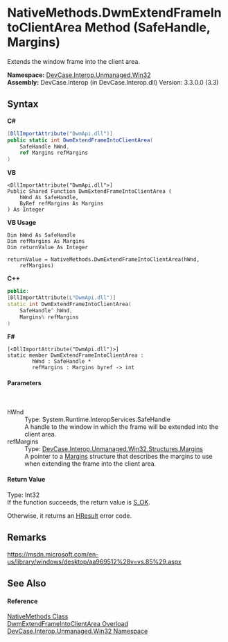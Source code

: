 # NativeMethods.DwmExtendFrameIntoClientArea Method (SafeHandle, Margins)
 

Extends the window frame into the client area.

**Namespace:**&nbsp;<a href="N_DevCase_Interop_Unmanaged_Win32">DevCase.Interop.Unmanaged.Win32</a><br />**Assembly:**&nbsp;DevCase.Interop (in DevCase.Interop.dll) Version: 3.3.0.0 (3.3)

## Syntax

**C#**<br />
``` C#
[DllImportAttribute("DwmApi.dll")]
public static int DwmExtendFrameIntoClientArea(
	SafeHandle hWnd,
	ref Margins refMargins
)
```

**VB**<br />
``` VB
<DllImportAttribute("DwmApi.dll">]
Public Shared Function DwmExtendFrameIntoClientArea ( 
	hWnd As SafeHandle,
	ByRef refMargins As Margins
) As Integer
```

**VB Usage**<br />
``` VB Usage
Dim hWnd As SafeHandle
Dim refMargins As Margins
Dim returnValue As Integer

returnValue = NativeMethods.DwmExtendFrameIntoClientArea(hWnd, 
	refMargins)
```

**C++**<br />
``` C++
public:
[DllImportAttribute(L"DwmApi.dll")]
static int DwmExtendFrameIntoClientArea(
	SafeHandle^ hWnd, 
	Margins% refMargins
)
```

**F#**<br />
``` F#
[<DllImportAttribute("DwmApi.dll")>]
static member DwmExtendFrameIntoClientArea : 
        hWnd : SafeHandle * 
        refMargins : Margins byref -> int 

```


#### Parameters
&nbsp;<dl><dt>hWnd</dt><dd>Type: System.Runtime.InteropServices.SafeHandle<br />A handle to the window in which the frame will be extended into the client area.</dd><dt>refMargins</dt><dd>Type: <a href="T_DevCase_Interop_Unmanaged_Win32_Structures_Margins">DevCase.Interop.Unmanaged.Win32.Structures.Margins</a><br />A pointer to a <a href="T_DevCase_Interop_Unmanaged_Win32_Structures_Margins">Margins</a> structure that describes the margins to use when extending the frame into the client area.</dd></dl>

#### Return Value
Type: Int32<br />If the function succeeds, the return value is <a href="T_DevCase_Interop_Unmanaged_Win32_Enums_HResult">S_OK</a>. 

 Otherwise, it returns an <a href="T_DevCase_Interop_Unmanaged_Win32_Enums_HResult">HResult</a> error code.

## Remarks
<a href="https://msdn.microsoft.com/en-us/library/windows/desktop/aa969512%28v=vs.85%29.aspx" target="_blank">https://msdn.microsoft.com/en-us/library/windows/desktop/aa969512%28v=vs.85%29.aspx</a>

## See Also


#### Reference
<a href="T_DevCase_Interop_Unmanaged_Win32_NativeMethods">NativeMethods Class</a><br /><a href="Overload_DevCase_Interop_Unmanaged_Win32_NativeMethods_DwmExtendFrameIntoClientArea">DwmExtendFrameIntoClientArea Overload</a><br /><a href="N_DevCase_Interop_Unmanaged_Win32">DevCase.Interop.Unmanaged.Win32 Namespace</a><br />